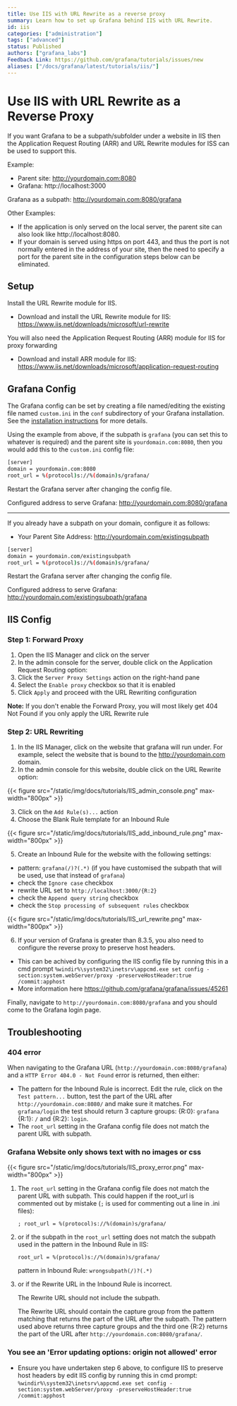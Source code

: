 ```yaml
---
title: Use IIS with URL Rewrite as a reverse proxy
summary: Learn how to set up Grafana behind IIS with URL Rewrite.
id: iis
categories: ["administration"]
tags: ["advanced"]
status: Published
authors: ["grafana_labs"]
Feedback Link: https://github.com/grafana/tutorials/issues/new
aliases: ["/docs/grafana/latest/tutorials/iis/"]
---
```


# Use IIS with URL Rewrite as a Reverse Proxy

If you want Grafana to be a subpath/subfolder under a website in IIS then the Application Request Routing (ARR) and URL Rewrite modules for ISS can be used to support this.

Example:

- Parent site: http://yourdomain.com:8080
- Grafana: http://localhost:3000

Grafana as a subpath: http://yourdomain.com:8080/grafana

Other Examples:
- If the application is only served on the local server, the parent site can also look like http://localhost:8080. 
- If your domain is served using https on port 443, and thus the port is not normally entered in the address of your site, then the need to specify a port for the parent site in the configuration steps below can be eliminated.
 

## Setup

Install the URL Rewrite module for IIS.

 - Download and install the URL Rewrite module for IIS: https://www.iis.net/downloads/microsoft/url-rewrite

You will also need the Application Request Routing (ARR) module for IIS for proxy forwarding

 - Download and install ARR module for IIS: https://www.iis.net/downloads/microsoft/application-request-routing

## Grafana Config

The Grafana config can be set by creating a file named/editing the existing file named `custom.ini` in the `conf` subdirectory of your Grafana installation. See the [installation instructions](http://docs.grafana.org/installation/windows/#configure) for more details.

Using the example from above, if the subpath is `grafana` (you can set this to whatever is required) and the parent site is `yourdomain.com:8080`, then you would add this to the `custom.ini` config file:

 ```bash
[server]
domain = yourdomain.com:8080
root_url = %(protocol)s://%(domain)s/grafana/
```

Restart the Grafana server after changing the config file.

Configured address to serve Grafana: http://yourdomain.com:8080/grafana

------


If you already have a subpath on your domain, configure it as follows:
- Your Parent Site Address: http://yourdomain.com/existingsubpath

 ```bash
[server]
domain = yourdomain.com/existingsubpath
root_url = %(protocol)s://%(domain)s/grafana/
```

Restart the Grafana server after changing the config file.

Configured address to serve Grafana: http://yourdomain.com/existingsubpath/grafana


## IIS Config

### Step 1: Forward Proxy

1. Open the IIS Manager and click on the server
2. In the admin console for the server, double click on the Application Request Routing option:
3. Click the `Server Proxy Settings` action on the right-hand pane
4. Select the `Enable proxy` checkbox so that it is enabled
5. Click `Apply` and proceed with the URL Rewriting configuration

**Note:** If you don't enable the Forward Proxy, you will most likely get 404 Not Found if you only apply the URL Rewrite rule

### Step 2: URL Rewriting

1. In the IIS Manager, click on the website that grafana will run under. For example, select the website that is bound to the http://yourdomain.com domain.
2. In the admin console for this website, double click on the URL Rewrite option:

{{< figure src="/static/img/docs/tutorials/IIS_admin_console.png"  max-width="800px" >}}

3. Click on the `Add Rule(s)...` action
4. Choose the Blank Rule template for an Inbound Rule

{{< figure src="/static/img/docs/tutorials/IIS_add_inbound_rule.png"  max-width="800px" >}}

5. Create an Inbound Rule for the website with the following settings:
  - pattern: `grafana(/)?(.*)`  (if you have customised the subpath that will be used, use that instead of `grafana`)
  - check the `Ignore case` checkbox
  - rewrite URL set to `http://localhost:3000/{R:2}`
  - check the `Append query string` checkbox
  - check the `Stop processing of subsequent rules` checkbox

{{< figure src="/static/img/docs/tutorials/IIS_url_rewrite.png"  max-width="800px" >}}

6. If your version of Grafana is greater than 8.3.5, you also need to configure the reverse proxy to preserve host headers.
  - This can be achived by configuring the IIS config file by running this in a cmd prompt
  `%windir%\system32\inetsrv\appcmd.exe set config -section:system.webServer/proxy -preserveHostHeader:true /commit:apphost`
  - More information here https://github.com/grafana/grafana/issues/45261



Finally, navigate to `http://yourdomain.com:8080/grafana` and you should come to the Grafana login page.

## Troubleshooting

### 404 error

When navigating to the Grafana URL (`http://yourdomain.com:8080/grafana`) and a `HTTP Error 404.0 - Not Found` error is returned, then either:

- The pattern for the Inbound Rule is incorrect. Edit the rule, click on the `Test pattern...` button, test the part of the URL after `http://yourdomain.com:8080/` and make sure it matches. For `grafana/login` the test should return 3 capture groups: {R:0}: `grafana` {R:1}: `/` and {R:2}: `login`.
- The `root_url` setting in the Grafana config file does not match the parent URL with subpath.

### Grafana Website only shows text with no images or css

{{< figure src="/static/img/docs/tutorials/IIS_proxy_error.png"  max-width="800px" >}}

1. The `root_url` setting in the Grafana config file does not match the parent URL with subpath. This could happen if the root_url is commented out by mistake (`;` is used for commenting out a line in .ini files):

    `; root_url = %(protocol)s://%(domain)s/grafana/`

2. or if the subpath in the `root_url` setting does not match the subpath used in the pattern in the Inbound Rule in IIS:

    `root_url = %(protocol)s://%(domain)s/grafana/`

    pattern in Inbound Rule: `wrongsubpath(/)?(.*)`

3. or if the Rewrite URL in the Inbound Rule is incorrect.

    The Rewrite URL should not include the subpath.

    The Rewrite URL should contain the capture group from the pattern matching that returns the part of the URL after the subpath. The pattern used above returns three capture groups and the third one {R:2} returns the part of the URL after `http://yourdomain.com:8080/grafana/`.
    
### You see an 'Error updating options: origin not allowed' error
- Ensure you have undertaken step 6 above, to configure IIS to preserve host headers by edit IIS config by running this in cmd prompt:
 `%windir%\system32\inetsrv\appcmd.exe set config -section:system.webServer/proxy -preserveHostHeader:true /commit:apphost`
